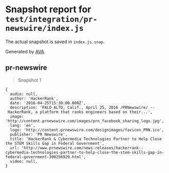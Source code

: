 # Snapshot report for `test/integration/pr-newswire/index.js`

The actual snapshot is saved in `index.js.snap`.

Generated by [AVA](https://avajs.dev).

## pr-newswire

> Snapshot 1

    {
      audio: null,
      author: 'HackerRank',
      date: '2016-04-25T15:39:00.000Z',
      description: 'PALO ALTO, Calif., April 25, 2016 /PRNewswire/ -- HackerRank, a platform that ranks engineers based on their...',
      image: 'http://content.prnewswire.com/images/prn_facebook_sharing_logo.jpg',
      lang: 'en',
      logo: 'http://content.prnewswire.com/designimages/favicon_PRN.ico',
      publisher: 'PR Newswire',
      title: 'HackerRank & Cybermedia Technologies Partner to Help Close the STEM Skills Gap in Federal Government',
      url: 'http://www.prnewswire.com/news-releases/hackerrank--cybermedia-technologies-partner-to-help-close-the-stem-skills-gap-in-federal-government-300256929.html',
      video: null,
    }
